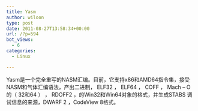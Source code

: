 ```yaml
---
title: Yasm
author: wiloon
type: post
date: 2011-08-27T13:58:34+00:00
url: /?p=594
bot_views:
  - 6
categories:
  - Linux

---
```

Yasm是一个完全重写的NASM汇编。目前，它支持x86和AMD64指令集，接受NASM和气体汇编语法，产出二进制， ELF32 ， ELF64 ， COFF ， Mach &#8211; O的（ 32和64 ） ， RDOFF2 ，的Win32和Win64对象的格式，并生成STABS 调试信息的来源，DWARF 2 ，CodeView 8格式。